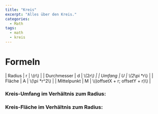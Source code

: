 ```yaml
---
title: "Kreis"
excerpt: "Alles über den Kreis."
categories:
  - Math
tags:
  - math
  - kreis
---
```

# Formeln

| Radius       | r | \\(r\\) |
| Durchmesser  | d | \\(2*r\\) |
| Umfang       | U | \\(2*\\pi *r\\) |
| Fläche       | A | \\(\\pi *r^2\\) |
| Mittelpunkt  | M | \\((offsetX + r; offsetY + r)\\) |

<div id="circleDiv"></div>
<div id="plotCircle"></div>
<script>runJSCircle();</script>

### Kreis-Umfang im Verhältnis zum Radius:

<div id="plotKreisUmfang"></div>
<script>plotGraph("2*pi*x", "plotKreisUmfang", 0, 10);</script>

### Kreis-Fläche im Verhältnis zum Radius:

<div id="plotKreisFlaeche"></div>
<script>plotGraph("pi*x^2", "plotKreisFlaeche", 0, 10);</script>


